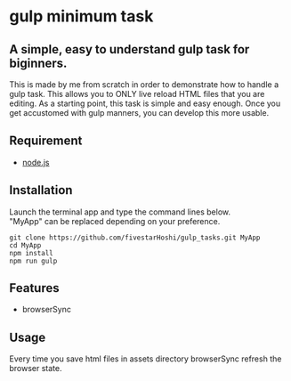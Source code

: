 # gulp minimum task

## A simple, easy to understand gulp task for biginners.  
This is made by me from scratch in order to demonstrate how to handle a gulp task. This allows you to ONLY live reload HTML files that you are editing. As a starting point, this task is simple and easy enough. Once you get accustomed with gulp manners, you can develop this more usable.

## Requirement
- [node.js](https://nodejs.org/en/)

## Installation
Launch the terminal app and type the command lines below.  
"MyApp" can be replaced depending on your preference.
```
git clone https://github.com/fivestarHoshi/gulp_tasks.git MyApp
cd MyApp
npm install
npm run gulp
```
## Features
- browserSync

## Usage
Every time you save html files in assets directory browserSync refresh the browser state.
